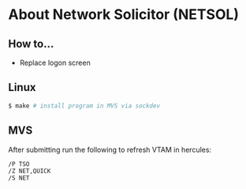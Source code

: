 # About Network Solicitor (NETSOL)
## How to...
- Replace logon screen

## Linux
```bash
$ make # install program in MVS via sockdev
```

## MVS
After submitting run the following to refresh VTAM in hercules:
```
/P TSO
/Z NET,QUICK
/S NET
```